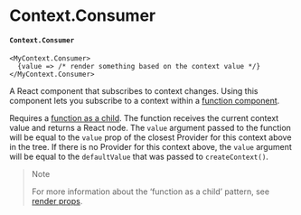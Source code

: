# Context.Consumer

#### `Context.Consumer` <a href="#contextconsumer" id="contextconsumer"></a>

```
<MyContext.Consumer>
  {value => /* render something based on the context value */}
</MyContext.Consumer>
```

A React component that subscribes to context changes. Using this component lets you subscribe to a context within a [function component](https://devdocs.io/react/components-and-props#function-and-class-components).

Requires a [function as a child](https://devdocs.io/react/render-props#using-props-other-than-render). The function receives the current context value and returns a React node. The `value` argument passed to the function will be equal to the `value` prop of the closest Provider for this context above in the tree. If there is no Provider for this context above, the `value` argument will be equal to the `defaultValue` that was passed to `createContext()`.

> Note
>
> For more information about the ‘function as a child’ pattern, see [render props](https://devdocs.io/react/render-props).
